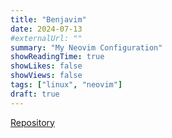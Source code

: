 ```yaml
---
title: "Benjavim"
date: 2024-07-13
#externalUrl: ""
summary: "My Neovim Configuration"
showReadingTime: true
showLikes: false
showViews: false
tags: ["linux", "neovim"]
draft: true
---
```



[Repository](https://github.com/bitSheriff/Benjavim)
